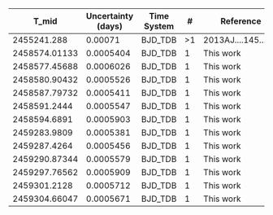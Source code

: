 |T_mid        |Uncertainty (days)|Time System|#  |Reference           |
|-------------|------------------|-----------|---|--------------------|
|2455241.288  |0.00071           |BJD_TDB    |>1 |2013AJ....145....5P |
|2458574.01133|0.0005404         |BJD_TDB    |1  |This work           |
|2458577.45688|0.0006026         |BJD_TDB    |1  |This work           |
|2458580.90432|0.0005526         |BJD_TDB    |1  |This work           |
|2458587.79732|0.0005411         |BJD_TDB    |1  |This work           |
|2458591.2444 |0.0005547         |BJD_TDB    |1  |This work           |
|2458594.6891 |0.0005903         |BJD_TDB    |1  |This work           |
|2459283.9809 |0.0005381         |BJD_TDB    |1  |This work           |
|2459287.4264 |0.0005456         |BJD_TDB    |1  |This work           |
|2459290.87344|0.0005579         |BJD_TDB    |1  |This work           |
|2459297.76562|0.0005909         |BJD_TDB    |1  |This work           |
|2459301.2128 |0.0005712         |BJD_TDB    |1  |This work           |
|2459304.66047|0.0005671         |BJD_TDB    |1  |This work           |
